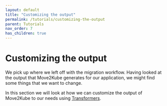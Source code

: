 ```yaml
---
layout: default
title: "Customizing the output"
permalink: /tutorials/customizing-the-output
parent: Tutorials
nav_order: 7
has_children: true
---
```


# Customizing the output

We pick up where we left off with the migration workflow. Having looked at the output that Move2Kube generates for our application, we might find some things that we want to change.

In this section we will look at how we can customize the output of Move2Kube to our needs using [Transformers](/documentation/concepts/transformers).
